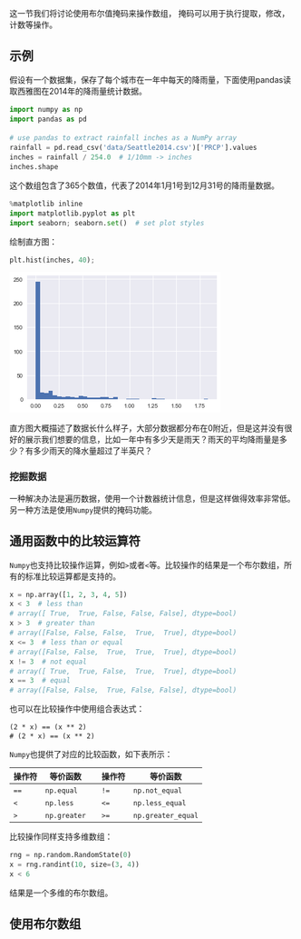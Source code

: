 这一节我们将讨论使用布尔值掩码来操作数组， 掩码可以用于执行提取，修改，计数等操作。

## 示例

假设有一个数据集，保存了每个城市在一年中每天的降雨量，下面使用pandas读取西雅图在2014年的降雨量统计数据。

```python
import numpy as np
import pandas as pd

# use pandas to extract rainfall inches as a NumPy array
rainfall = pd.read_csv('data/Seattle2014.csv')['PRCP'].values
inches = rainfall / 254.0  # 1/10mm -> inches
inches.shape
```

这个数组包含了365个数值，代表了2014年1月1号到12月31号的降雨量数据。

```python
%matplotlib inline
import matplotlib.pyplot as plt
import seaborn; seaborn.set()  # set plot styles
```

绘制直方图：

```python
plt.hist(inches, 40);
```

![](./img/numpy_hist.png)

直方图大概描述了数据长什么样子，大部分数据都分布在0附近，但是这并没有很好的展示我们想要的信息，比如一年中有多少天是雨天？雨天的平均降雨量是多少？有多少雨天的降水量超过了半英尺？

### 挖掘数据

一种解决办法是遍历数据，使用一个计数器统计信息，但是这样做得效率非常低。另一种方法是使用`Numpy`提供的掩码功能。

## 通用函数中的比较运算符

`Numpy`也支持比较操作运算，例如`>`或者`<`等。比较操作的结果是一个布尔数组，所有的标准比较运算都是支持的。

```python
x = np.array([1, 2, 3, 4, 5])
x < 3  # less than
# array([ True,  True, False, False, False], dtype=bool)
x > 3  # greater than
# array([False, False, False,  True,  True], dtype=bool)
x <= 3  # less than or equal
# array([False, False,  True,  True,  True], dtype=bool)
x != 3  # not equal
# array([ True,  True, False,  True,  True], dtype=bool)
x == 3  # equal
# array([False, False,  True, False, False], dtype=bool)
```

也可以在比较操作中使用组合表达式：

```
(2 * x) == (x ** 2)
# (2 * x) == (x ** 2)
```

`Numpy`也提供了对应的比较函数，如下表所示：

| 操作符    | 等价函数           |      | 操作符    | 等价函数                 |
| ------ | -------------- | ---- | ------ | -------------------- |
| ``==`` | ``np.equal``   |      | ``!=`` | ``np.not_equal``     |
| ``<``  | ``np.less``    |      | ``<=`` | ``np.less_equal``    |
| ``>``  | ``np.greater`` |      | ``>=`` | ``np.greater_equal`` |

比较操作同样支持多维数组：

```python
rng = np.random.RandomState(0)
x = rng.randint(10, size=(3, 4))
x < 6
```

结果是一个多维的布尔数组。

## 使用布尔数组


